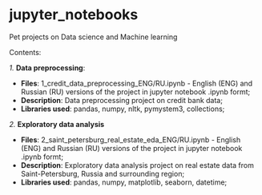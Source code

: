 # jupyter_notebooks
Pet projects on Data science and Machine learning

Contents:

*1.* **Data preprocessing**:
   - **Files**: 1_credit_data_preprocessing_ENG/RU.ipynb - English (ENG) and Russian (RU) versions of the project in jupyter notebook .ipynb formt;
   - **Description**: Data preprocessing project on credit bank data;
   - **Libraries used**: pandas, numpy, nltk, pymystem3, collections;

*2.* **Exploratory data analysis**
   - **Files**: 2_saint_petersburg_real_estate_eda_ENG/RU.ipynb - English (ENG) and Russian (RU) versions of the project in jupyter notebook .ipynb formt;
   - **Description**: Exploratory data analysis project on real estate data from Saint-Petersburg, Russia and surrounding region;
   - **Libraries used**: pandas, numpy, matplotlib, seaborn, datetime;
